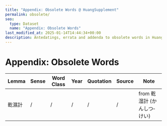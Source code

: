 ```yaml
---
title: "Appendix: Obsolete Words @ HuangSupplement"
permalink: obsolete/
seo:
  type: Dataset
  name: "Appendix: Obsolete Words"
last_modified_at: 2025-01-14T14:44:34+00:00
description: Antedatings, errata and addenda to obsolete words in Huang He-ch'ing's lexicon
---
```

# Appendix: Obsolete Words

<!-- Anything not in the table must be before this comment. -->

Lemma|Sense|Word Class|Year|Quotation|Source|Note
---|---|---|---|---|---|---
乾濕計|/|/|/|/|/|from 乾湿計 (かんしつ‐けい)
